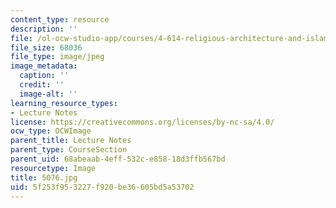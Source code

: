 ```yaml
---
content_type: resource
description: ''
file: /ol-ocw-studio-app/courses/4-614-religious-architecture-and-islamic-cultures-fall-2002/5f253f953227f920be36605bd5a53702_5076.jpg
file_size: 68036
file_type: image/jpeg
image_metadata:
  caption: ''
  credit: ''
  image-alt: ''
learning_resource_types:
- Lecture Notes
license: https://creativecommons.org/licenses/by-nc-sa/4.0/
ocw_type: OCWImage
parent_title: Lecture Notes
parent_type: CourseSection
parent_uid: 68abeaab-4eff-532c-e858-18d3ffb567bd
resourcetype: Image
title: 5076.jpg
uid: 5f253f95-3227-f920-be36-605bd5a53702
---
```

